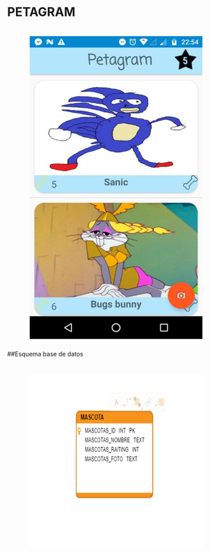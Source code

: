 # PETAGRAM
<H1 align = "center">
 <img src="https://github.com/EiderDiaz/Imagen_Corporativa/blob/master/screen_petagram.jpeg" width=400 height=700>
</H1>
##Esquema base de datos
<H1 align = "center">
 <img src="https://github.com/EiderDiaz/Imagen_Corporativa/blob/master/2018-01-30.png" width=400 height=400>
</H1>



